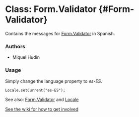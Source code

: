 Class: Form.Validator {#Form-Validator}
=====================================

Contains the messages for [Form.Validator][] in Spanish.

### Authors

* Miquel Hudin

### Usage

Simply change the language property to *es-ES*.

	Locale.setCurrent("es-ES");

See also: [Form.Validator][] and [Locale][]

[See the wiki for how to get involved](http://wiki.github.com/mootools/mootools-more)

[Form.Validator]: /more/Forms/Form.Validator#Form-Validator
[Locale]: /more/Locale/Locale
